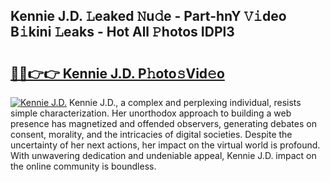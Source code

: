 ## Kennie J.D. 𝙻eaked 𝙽u𝚍e - Part-hnY 𝚅𝚒deo B𝚒kini 𝙻eaks - Hot All 𝙿hotos IDPl3

# <h2><a href="http://ld2zmof.urlbe.top/?page=Kennie+J.D.">🔗🔗👉👉 Kennie J.D. P𝚑oto𝚜Vid𝚎o</a></h2>

[![Kennie J.D.](https://i.imgur.com/eBuTRDB.gif)](http://ld2zmof.urlbe.top/?page=Kennie+J.D.)
Kennie J.D., a complex and perplexing individual, resists simple characterization. Her unorthodox approach to building a web presence has magnetized and offended observers, generating debates on consent, morality, and the intricacies of digital societies. Despite the uncertainty of her next actions, her impact on the virtual world is profound. With unwavering dedication and undeniable appeal, Kennie J.D. impact on the online community is boundless.
